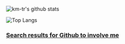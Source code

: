 ![km-tr's github stats](https://github-readme-stats.vercel.app/api?username=km-tr&show_icons=true&include_all_commits=true&count_private=true&theme=graywhite)

![Top Langs](https://github-readme-stats.vercel.app/api/top-langs/?username=km-tr&layout=compact&theme=graywhite)

### [Search results for Github to involve me](https://github.com/search?q=involves%3Akm-tr+is%3Apublic+&type=pullrequests&s=created&o=desc)
